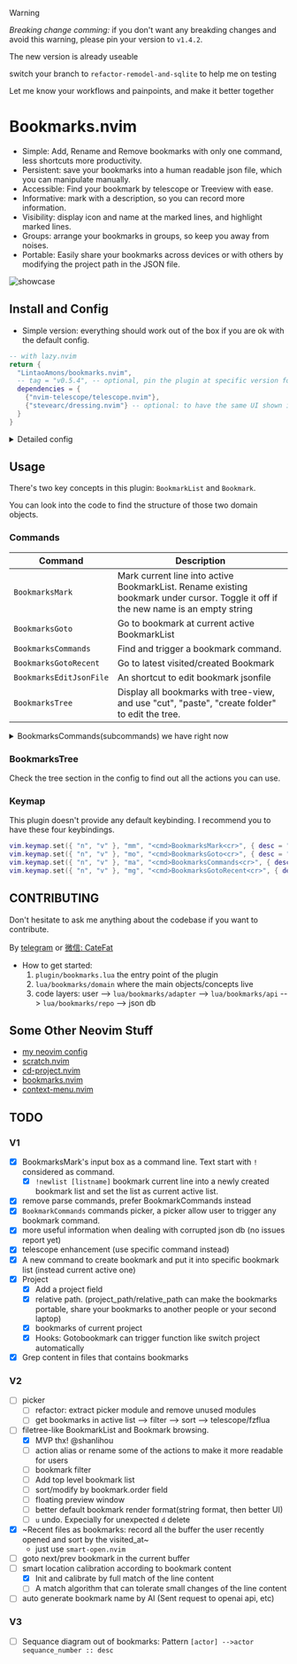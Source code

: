 > [!WARNING]
> *Breaking change comming:*
> if you don't want any breakding changes and avoid this warning, 
> please pin your version to `v1.4.2`.
>
> The new version is already useable
>
> switch your branch to `refactor-remodel-and-sqlite` to help me on testing
>
> Let me know your workflows and painpoints, and make it better together

# Bookmarks.nvim

- Simple: Add, Rename and Remove bookmarks with only one command, less shortcuts more productivity.
- Persistent: save your bookmarks into a human readable json file, which you can manipulate manually.
- Accessible: Find your bookmark by telescope or Treeview with ease.
- Informative: mark with a description, so you can record more information.
- Visibility: display icon and name at the marked lines, and highlight marked lines.
- Groups: arrange your bookmarks in groups, so keep you away from noises.
- Portable: Easily share your bookmarks across devices or with others by modifying the project path in the JSON file.

![showcase](https://github.com/user-attachments/assets/e47327bb-7dce-43a5-9c74-aaeb58091648)

## Install and Config

- Simple version: everything should work out of the box if you are ok with the default config.

```lua
-- with lazy.nvim
return {
  "LintaoAmons/bookmarks.nvim",
  -- tag = "v0.5.4", -- optional, pin the plugin at specific version for stability
  dependencies = {
    {"nvim-telescope/telescope.nvim"},
    {"stevearc/dressing.nvim"} -- optional: to have the same UI shown in the GIF
  }
}
```

<details>
<summary>Detailed config</summary>

```lua
return {
  "LintaoAmons/bookmarks.nvim",
  -- recommand, pin the plugin at specific version for stability
  -- backup your db.json file when you want to upgrade the plugin
  tag = "v1.4.1", 
  dependencies = {
    { "nvim-telescope/telescope.nvim" },
    { "stevearc/dressing.nvim" }, -- optional: to have the same UI shown in the GIF
  },
  config = function()
    local opts = {
      -- where you want to put your bookmarks db file (a simple readable json file, which you can edit manually as well)
      json_db_path = vim.fs.normalize(vim.fn.stdpath("config") .. "/bookmarks.db.json"),
      -- This is how the sign looks.
      signs = {
        mark = { icon = "󰃁", color = "red", line_bg = "#572626" },
      },
      picker = {
        -- choose built-in sort logic by name: string, find all the sort logics in `bookmarks.adapter.sort-logic`
        -- or custom sort logic: function(bookmarks: Bookmarks.Bookmark[]): nil
        sort_by = "last_visited",
      },
      -- optional, backup the json db file when a new neovim session started and you try to mark a place
      -- you can find the file under the same folder
      enable_backup = true,
      -- optional, show the result of the calibration when you try to calibrate the bookmarks
      show_calibrate_result = true,
      -- optional, auto calibrate the current buffer when you enter it
      auto_calibrate_cur_buf = true,
      -- treeview options
      treeview = {
        bookmark_format = function(bookmark)
          if bookmark.name ~= "" then return bookmark.name else return "[No Name]" end
        end,
        keymap = {
          quit = { "q", "<ESC>" },
          refresh = "R",
          create_folder = "a",
          tree_cut = "x",
          tree_paste = "p",
          collapse = "o",
          delete = "d",
          active = "s",
          copy = "c",
        },
      },
      -- do whatever you like by hooks
      hooks = {
        {
          ---a sample hook that change the working directory when goto bookmark
          ---@param bookmark Bookmarks.Bookmark
          ---@param projects Bookmarks.Project[]
          callback = function(bookmark, projects)
            local project_path
            for _, p in ipairs(projects) do
              if p.name == bookmark.location.project_name then
                project_path = p.path
              end
            end
            if project_path then
              vim.cmd("cd " .. project_path)
            end
          end,
        },
      },
    }
    require("bookmarks").setup(opts)
  end,
}
```

</details>

## Usage

There's two key concepts in this plugin: `BookmarkList` and `Bookmark`.

You can look into the code to find the structure of those two domain objects.

### Commands

| Command                 | Description                                                                                                                         |
| ----------------------- | ----------------------------------------------------------------------------------------------------------------------------------- |
| `BookmarksMark`         | Mark current line into active BookmarkList. Rename existing bookmark under cursor. Toggle it off if the new name is an empty string |
| `BookmarksGoto`         | Go to bookmark at current active BookmarkList                                                                                       |
| `BookmarksCommands`     | Find and trigger a bookmark command.                                                                                                |
| `BookmarksGotoRecent`   | Go to latest visited/created Bookmark                                                                                               |
| `BookmarksEditJsonFile` | An shortcut to edit bookmark jsonfile                                                                                               |
| `BookmarksTree`         | Display all bookmarks with tree-view, and use "cut", "paste", "create folder" to edit the tree.                                     |

<details>
<summary>BookmarksCommands(subcommands) we have right now</summary>

> just because I don't know how to write Telescope extension, so I somehow do it this way.

| Command                             | Description                                                                                 |
| ----------------------------------- | ------------------------------------------------------------------------------------------- |
| [List] new                          | create a new BookmarkList and set it to active and mark current line into this BookmarkList |
| [List] rename                       | rename a BookmarkList                                                                       |
| [List] delete                       | delete a bookmark list                                                                      |
| [List] set active                   | set a BookmarkList as active                                                                |
| [List] Browsing all lists           |                                                                                             |
| [Mark] mark to list                 | bookmark current line and add it to specific bookmark list                                  |
| [Mark] rename bookmark              | rename selected bookmark                                                                    |
| [Mark] Browsing all marks           |                                                                                             |
| [Mark] Bookmarks of current project |                                                                                             |
| [Mark] grep the marked files        | grep in all the files that contain bookmarks                                                |
| [Mark] delete bookmark              | delete selected bookmarks                                                                   |

Also if you want to bind a shortcut to those commands, you can do it by writing some code....

```lua
local function call_bookmark_command()
	local commands = require("bookmarks.adapter.commands").commands
	local command
	for _, c in ipairs(commands) do
		if c.name == "[Mark] Bookmarks of current project" then -- change it to one of the command above
			command = c
		end
	end

	if command then
		command.callback()
	end
end

vim.keymap.set("n", "<leader>ll", call_bookmark_command)
```

</details>

### BookmarksTree

Check the tree section in the config to find out all the actions you can use.

### Keymap

This plugin doesn't provide any default keybinding. I recommend you to have these four keybindings.

```lua
vim.keymap.set({ "n", "v" }, "mm", "<cmd>BookmarksMark<cr>", { desc = "Mark current line into active BookmarkList." })
vim.keymap.set({ "n", "v" }, "mo", "<cmd>BookmarksGoto<cr>", { desc = "Go to bookmark at current active BookmarkList" })
vim.keymap.set({ "n", "v" }, "ma", "<cmd>BookmarksCommands<cr>", { desc = "Find and trigger a bookmark command." })
vim.keymap.set({ "n", "v" }, "mg", "<cmd>BookmarksGotoRecent<cr>", { desc = "Go to latest visited/created Bookmark" })
```

## CONTRIBUTING

Don't hesitate to ask me anything about the codebase if you want to contribute.

By [telegram](https://t.me/+ssgpiHyY9580ZWFl) or [微信: CateFat](https://lintao-index.pages.dev/assets/images/wechat-437d6c12efa9f89bab63c7fe07ce1927.png)

- How to get started:
  1. `plugin/bookmarks.lua` the entry point of the plugin
  2. `lua/bookmarks/domain` where the main objects/concepts live
  3. code layers: user --> `lua/bookmarks/adapter` --> `lua/bookmarks/api` --> `lua/bookmarks/repo` --> json db

## Some Other Neovim Stuff

- [my neovim config](https://github.com/LintaoAmons/CoolStuffes/tree/main/nvim/.config/nvim)
- [scratch.nvim](https://github.com/LintaoAmons/scratch.nvim)
- [cd-project.nvim](https://github.com/LintaoAmons/cd-project.nvim)
- [bookmarks.nvim](https://github.com/LintaoAmons/bookmarks.nvim)
- [context-menu.nvim](https://github.com/LintaoAmons/context-menu.nvim)

## TODO

### V1

- [x] BookmarksMark's input box as a command line. Text start with `!` considered as command.
  - [x] `!newlist [listname]` bookmark current line into a newly created bookmark list and set the list as current active list.
- [x] remove parse commands, prefer BookmarkCommands instead
- [x] `BookmarkCommands` commands picker, a picker allow user to trigger any bookmark command.
- [x] more useful information when dealing with corrupted json db (no issues report yet)
- [x] telescope enhancement (use specific command instead)
- [x] A new command to create bookmark and put it into specific bookmark list (instead current active one)
- [x] Project
  - [x] Add a project field
  - [x] relative path. (project_path/relative_path can make the bookmarks portable, share your bookmarks to another people or your second laptop)
  - [x] bookmarks of current project
  - [x] Hooks: Gotobookmark can trigger function like switch project automatically
- [x] Grep content in files that contains bookmarks

### V2

- [ ] picker
  - [ ] refactor: extract picker module and remove unused modules
  - [ ] get bookmarks in active list --> filter --> sort --> telescope/fzflua
- [ ] filetree-like BookmarkList and Bookmark browsing.
  - [x] MVP thx! @shanlihou
  - [ ] action alias or rename some of the actions to make it more readable for users
  - [ ] bookmark filter
  - [ ] Add top level bookmark list
  - [ ] sort/modify by bookmark.order field
  - [ ] floating preview window
  - [ ] better default bookmark render format(string format, then better UI)
  - [ ] `u` undo. Expecially for unexpected `d` delete
- [x] ~Recent files as bookmarks: record all the buffer the user recently opened and sort by the visited_at~
  - just use `smart-open.nvim`
- [ ] goto next/prev bookmark in the current buffer
- [ ] smart location calibration according to bookmark content
  - [x] Init and calibrate by full match of the line content
  - [ ] A match algorithm that can tolerate small changes of the line content 
- [ ] auto generate bookmark name by AI (Sent request to openai api, etc)

### V3

- [ ] Sequance diagram out of bookmarks: Pattern `[actor] -->actor sequance_number :: desc`
